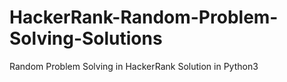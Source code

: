 # HackerRank-Random-Problem-Solving-Solutions
Random Problem Solving in HackerRank Solution in Python3
